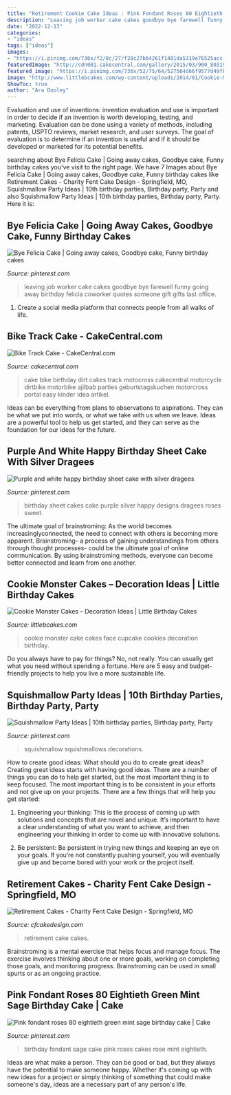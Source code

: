 ```yaml
---
title: "Retirement Cookie Cake Ideas : Pink Fondant Roses 80 Eightieth Green Mint Sage Birthday Cake"
description: "Leaving job worker cake cakes goodbye bye farewell funny going away birthday felicia coworker quotes someone gift gifts last office"
date: "2022-12-13"
categories:
- "ideas"
tags: ["ideas"]
images:
- "https://i.pinimg.com/736x/f2/8c/27/f28c27b64261f1481da5319e76525acc--co-worker-leaving-new-job.jpg"
featuredImage: "http://cdn001.cakecentral.com/gallery/2015/03/900_803194D7fr_bike-track-cake.jpg"
featured_image: "https://i.pinimg.com/736x/52/75/64/527564d66f9577d49fb9cde07cf65ed1--birthday-sheet-cakes-silver.jpg"
image: "http://www.littlebcakes.com/wp-content/uploads/2014/01/Cookie-Monster-Cake-Pictures.jpg"
ShowToc: true
author: "Ara Dooley"
---
```



Evaluation and use of inventions:
invention evaluation and use is important in order to decide if an invention is worth developing, testing, and marketing. Evaluation can be done using a variety of methods, including patents, USPTO reviews, market research, and user surveys. The goal of evaluation is to determine if an invention is useful and if it should be developed or marketed for its potential benefits.

	

		
searching about Bye Felicia Cake | Going away cakes, Goodbye cake, Funny birthday cakes you've visit to the right page. We have 7 Images about Bye Felicia Cake | Going away cakes, Goodbye cake, Funny birthday cakes like Retirement Cakes - Charity Fent Cake Design - Springfield, MO, Squishmallow Party Ideas | 10th birthday parties, Birthday party, Party and also Squishmallow Party Ideas | 10th birthday parties, Birthday party, Party. Here it is:
		
    
## Bye Felicia Cake | Going Away Cakes, Goodbye Cake, Funny Birthday Cakes

<img loading=lazy src="https://i.pinimg.com/736x/f2/8c/27/f28c27b64261f1481da5319e76525acc--co-worker-leaving-new-job.jpg" onerror="this.onerror=null;this.src='https://tse4.mm.bing.net/th?id=OIP.TNEFV2ssn2B-eWdYUp6a5AHaJ3&amp;pid=15.1';" alt="Bye Felicia Cake | Going away cakes, Goodbye cake, Funny birthday cakes">

_Source: pinterest.com_

>leaving job worker cake cakes goodbye bye farewell funny going away birthday felicia coworker quotes someone gift gifts last office. 

	

1. Create a social media platform that connects people from all walks of life. 

    
## Bike Track Cake - CakeCentral.com

<img loading=lazy src="http://cdn001.cakecentral.com/gallery/2015/03/900_803194D7fr_bike-track-cake.jpg" onerror="this.onerror=null;this.src='https://tse4.mm.bing.net/th?id=OIP.zE96SVq_FqskeDOrRQHTOAHaLH&amp;pid=15.1';" alt="Bike Track Cake - CakeCentral.com">

_Source: cakecentral.com_

>cake bike birthday dirt cakes track motocross cakecentral motorcycle dirtbike motorbike ajilbab parties geburtstagskuchen motorcross portal easy kinder idea artikel. 

	

Ideas can be everything from plans to observations to aspirations. They can be what we put into words, or what we take with us when we leave. Ideas are a powerful tool to help us get started, and they can serve as the foundation for our ideas for the future.

    
## Purple And White Happy Birthday Sheet Cake With Silver Dragees

<img loading=lazy src="https://i.pinimg.com/736x/52/75/64/527564d66f9577d49fb9cde07cf65ed1--birthday-sheet-cakes-silver.jpg" onerror="this.onerror=null;this.src='https://tse3.mm.bing.net/th?id=OIP.bEfRfJCZ9pgXuoHNLgARtQHaF9&amp;pid=15.1';" alt="Purple and white happy birthday sheet cake with silver dragees">

_Source: pinterest.com_

>birthday sheet cakes cake purple silver happy designs dragees roses sweet. 

	

The ultimate goal of brainstroming:
As the world becomes increasinglyconnected, the need to connect with others is becoming more apparent. Brainstroming- a process of gaining understandings from others through thought processes- could be the ultimate goal of online communication. By using brainstroming methods, everyone can become better connected and learn from one another.

    
## Cookie Monster Cakes – Decoration Ideas | Little Birthday Cakes

<img loading=lazy src="http://www.littlebcakes.com/wp-content/uploads/2014/01/Cookie-Monster-Cake-Pictures.jpg" onerror="this.onerror=null;this.src='https://tse2.mm.bing.net/th?id=OIP.Uwrj9sjURIxg2z46YxbhQQHaJ4&amp;pid=15.1';" alt="Cookie Monster Cakes – Decoration Ideas | Little Birthday Cakes">

_Source: littlebcakes.com_

>cookie monster cake cakes face cupcake cookies decoration birthday. 

	

Do you always have to pay for things? No, not really. You can usually get what you need without spending a fortune. Here are 5 easy and budget-friendly projects to help you live a more sustainable life.

    
## Squishmallow Party Ideas | 10th Birthday Parties, Birthday Party, Party

<img loading=lazy src="https://i.pinimg.com/736x/50/82/88/508288f4984c4b4856d644393a8fb162.jpg" onerror="this.onerror=null;this.src='https://tse1.mm.bing.net/th?id=OIP.JzevTASVOv1LdyCKBs50vAAAAA&amp;pid=15.1';" alt="Squishmallow Party Ideas | 10th birthday parties, Birthday party, Party">

_Source: pinterest.com_

>squishmallow squishmallows decorations. 

	

How to create good ideas: What should you do to create great ideas?
Creating great ideas starts with having good ideas. There are a number of things you can do to help get started, but the most important thing is to keep focused. The most important thing is to be consistent in your efforts and not give up on your projects. There are a few things that will help you get started:
1. Engineering your thinking: This is the process of coming up with solutions and concepts that are novel and unique. It’s important to have a clear understanding of what you want to achieve, and then engineering your thinking in order to come up with innovative solutions.

2. Be persistent: Be persistent in trying new things and keeping an eye on your goals. If you’re not constantly pushing yourself, you will eventually give up and become bored with your work or the project itself.


    
## Retirement Cakes - Charity Fent Cake Design - Springfield, MO

<img loading=lazy src="https://www.cfcakedesign.com/wp-content/uploads/2019/07/18-2501-elementor_library/CharityFentSpecialEventCakes_0003-683x1024.jpg" onerror="this.onerror=null;this.src='https://tse2.mm.bing.net/th?id=OIP.rvHMF6Jd8zjlMlF50P3n9gHaLG&amp;pid=15.1';" alt="Retirement Cakes - Charity Fent Cake Design - Springfield, MO">

_Source: cfcakedesign.com_

>retirement cake cakes. 

	

Brainstroming is a mental exercise that helps focus and manage focus. The exercise involves thinking about one or more goals, working on completing those goals, and monitoring progress. Brainstroming can be used in small spurts or as an ongoing practice.

    
## Pink Fondant Roses 80 Eightieth Green Mint Sage Birthday Cake | Cake

<img loading=lazy src="https://i.pinimg.com/736x/e9/58/e5/e958e5f0dade2a2738137658edb88711--fondant-rose-birthday-cakes.jpg" onerror="this.onerror=null;this.src='https://tse2.mm.bing.net/th?id=OIP.SYwOWlXha1_DbKwfyA2CSQHaJ3&amp;pid=15.1';" alt="Pink fondant roses 80 eightieth green mint sage birthday cake | Cake">

_Source: pinterest.com_

>birthday fondant sage cake pink roses cakes rose mint eightieth. 

	

Ideas are what make a person. They can be good or bad, but they always have the potential to make someone happy. Whether it's coming up with new ideas for a project or simply thinking of something that could make someone's day, ideas are a necessary part of any person's life.

